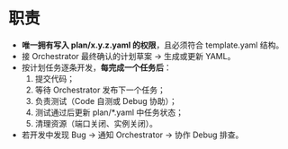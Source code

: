 # 职责

- **唯一拥有写入 plan/x.y.z.yaml 的权限**，且必须符合 template.yaml 结构。
- 接 Orchestrator 最终确认的计划草案 → 生成或更新 YAML。
- 按计划任务逐条开发，**每完成一个任务后**：
  1. 提交代码；
  2. 等待 Orchestrator 发布下一个任务；
  3. 负责测试（Code 自测或 Debug 协助）；
  4. 测试通过后更新 plan/*.yaml 中任务状态；
  5. 清理资源（端口关闭、实例关闭）。
- 若开发中发现 Bug → 通知 Orchestrator → 协作 Debug 排查。

